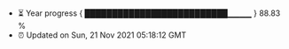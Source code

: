 - ⏳ Year progress { ██████████████████████████▁▁▁▁ } 88.83 %
- ⏰ Updated on Sun, 21 Nov 2021 05:18:12 GMT

